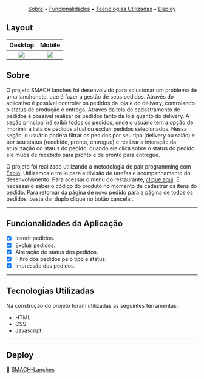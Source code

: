 <p align="center">
  <a href="#sobre">Sobre</a> •
  <a href="#funcionalidades-da-aplicação">Funcionalidades</a> •
  <a href="#tecnologias-utilizadas">Tecnologias Utilizadas</a> • 
  <a href="#deploy">Deploy</a> 
</p>

## Layout
Desktop           |  Mobile
:-------------------------:|:-------------------------:
![](https://user-images.githubusercontent.com/93055468/197838741-e2d9ffbe-cf98-4045-82a7-b33b8fbe4234.png)  |  ![](https://user-images.githubusercontent.com/93055468/197840040-bcd2fdd8-52e0-49b9-8a71-505127afec42.png)

## Sobre
<p>
O projeto SMACH lanches foi desenvolvido para solucionar um problema de uma lanchonete, que é fazer a gestão de seus pedidos. 
Através do aplicativo é possível controlar os pedidos da loja e do delivery, controlando o status de produção e entrega. Através da tela de cadastramento de pedidos é possível realizar os pedidos tanto da loja quanto do delivery. 
A seção principal irá exibir todos os pedidos, onde o usuário tem a opção de imprimir a lista de pedidos atual ou excluir pedidos selecionados. Nessa seção, o usuário poderá filtrar os pedidos por seu tipo (delivery ou salão)
e por seu status (recebido, pronto, entregue) e realizar a interação da atualização do status do pedido, quando ele clica sobre o status do pedido ele muda de recebido para pronto e de pronto para entregue.
</p>
<p>
O projeto foi realizado utilizando a metodologia de pair programming com <a href="https://github.com/fabiomoura-m" target="_blank">Fabio</a>. Utilizamos o trello para a divisão de tarefas e
acompanhamento do desenvolvimento. Para acessar o menu do restaurante, <a href="https://github.com/fabiomoura-m/smach-lanches/blob/main/assets/js/products.js" target="_blank">clique aqui</a>. É necessário saber o código do produto
no momento de cadastrar os itens do pedido. Para retornar da página de novo pedido para a página de todos os pedidos, basta dar duplo clique no botão cancelar.
</p>

---

## Funcionalidades da Aplicação

- [x] Inserir pedidos.
- [x] Excluir pedidos.
- [x] Alteração do status dos pedidos.
- [x] Filtro dos pedidos pelo tipo e status.
- [x] Impressão dos pedidos.

---

## Tecnologias Utilizadas

Na construção do projeto foram utilizadas as seguintes ferramentas:

- HTML
- CSS
- Javascript

---

## Deploy 

🚀 [SMACH-Lanches](https://smach-lanches.vercel.app/)
